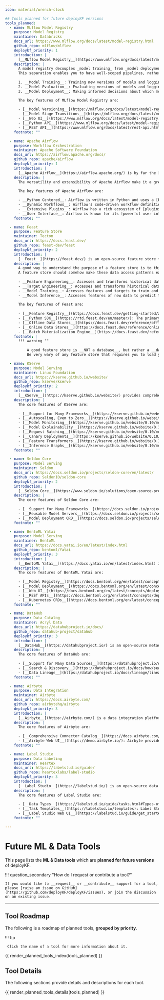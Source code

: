```yaml
---
icon: material/wrench-clock

## Tools planned for future deployKF versions
tools_planned:
  - name: MLflow Model Registry
    purpose: Model Registry
    maintainer: Databricks
    docs_url: https://www.mlflow.org/docs/latest/model-registry.html
    github_repo: mlflow/mlflow
    deploykf_priority: 1
    introduction: |
      [__MLflow Model Registry__](https://www.mlflow.org/docs/latest/model-registry.html) is an open source machine learning model registry.
    description: |
      A model registry decouples _model training_ from _model deployment_, allowing you to break the model lifecycle down into three _separate concerns_.
      This separation enables you to have well-scoped pipelines, rather than trying to go from training to deployment all at once.
      
      1. __Model Training__: Training new versions of models and logging them into the registry.
      2. __Model Evaluation__: Evaluating versions of models and logging the results into the registry.
      3. __Model Deployment__: Making informed decisions about which models to deploy and then deploying them.

      The key features of MLflow Model Registry are:
      
      - [__Model Versioning__](https://mlflow.org/docs/latest/model-registry.html#adding-an-mlflow-model-to-the-model-registry): Version your model artifacts and attach metadata to each version.
      - [__Model Stage Transitions__](https://mlflow.org/docs/latest/model-registry.html#transitioning-an-mlflow-models-stage): Transition models between stages (e.g. staging to production).
      - [__Web UI__](https://www.mlflow.org/docs/latest/model-registry.html#ui-workflow): A graphical web interface for managing models.
      - [__Python API__](https://www.mlflow.org/docs/latest/model-registry.html#api-workflow): A Python API for managing models.
      - [__REST API__](https://www.mlflow.org/docs/latest/rest-api.html): A REST API for managing models.
    footnote: ""

  - name: Apache Airflow
    purpose: Workflow Orchestration
    maintainer: Apache Software Foundation
    docs_url: https://airflow.apache.org/docs/
    github_repo: apache/airflow
    deploykf_priority: 1
    introduction: |
      [__Apache Airflow__](https://airflow.apache.org/) is by far the [most popular](https://github.com/apache/airflow/blob/main/INTHEWILD.md) open-source workflow orchestration tool in the world.
    description: |
      The versatility and extensibility of Apache Airflow make it a great fit for many different use cases, including machine learning.
      
      The key features of Apache Airflow are:

      - __Python Centered__: Airflow is written in Python and uses a [Python DSL](https://airflow.apache.org/docs/apache-airflow/stable/index.html#what-is-airflow) to define workflows.
      - __Dynamic Workflows__: Airflow's code-driven workflow definitions enable powerful patterns like [dynamically generating workflows](https://airflow.apache.org/docs/apache-airflow/stable/core-concepts/dags.html#dynamic-dags).
      - __Extensive Plugins__: Airflow has a rich ecosystem of [plugins and integrations](https://airflow.apache.org/docs/) with other tools.
      - __User Interface__: Airflow is known for its [powerful user interface](https://airflow.apache.org/docs/apache-airflow/stable/ui.html) which allows users to monitor and manage workflows.
    footnote: ""

  - name: Feast
    purpose: Feature Store
    maintainer: Tecton
    docs_url: https://docs.feast.dev/
    github_repo: feast-dev/feast
    deploykf_priority: 2
    introduction: |
      [__Feast__](https://feast.dev/) is an open-source feature store for machine learning.
    description: |
      A good way to understand the purpose of a feature store is to think about the _data access patterns_ encountered during the model lifecycle.
      A feature store should somehow make these data access patterns easier.
      
      - __Feature Engineering__: Accesses and transforms historical data to create features.
      - __Target Engineering__: Accesses and transforms historical data to create targets.
      - __Model Training__: Accesses features and targets to train and evaluate the model.
      - __Model Inference__: Accesses features of new data to predict the target.
      
      The key features of Feast are:
      
      - [__Feature Registry__](https://docs.feast.dev/getting-started/architecture-and-components/registry): Where Feast persists _feature definitions_ (not data) that are registered with with it (e.g. Local-Files, S3, GCS).
      - [__Python SDK__](https://rtd.feast.dev/en/master/): The primary interface for managing _feature definitions_, and retrieving _feature values_ from Feast.
      - [__Offline Data Stores__](https://docs.feast.dev/reference/offline-stores): A store which Feast can read _feature values_ from, for historical data retrieval (e.g. Snowflake, BigQuery, Redshift).
      - [__Online Data Stores__](https://docs.feast.dev/reference/online-stores): A store which Feast can materialize (write) _feature values_ into, for online model inference (e.g. Snowflake, Redis, DynamoDB, Bigtable).
      - [__Batch Materialization Engine__](https://docs.feast.dev/reference/batch-materialization): A data processing engine which Feast can use to materialize _feature values_ from an _Offline Store_ into an _Online Store_ (e.g. Snowflake, Spark, Bytewax).
    footnote: |
      !!! warning ""
          
          A good feature store is __NOT a database__, but rather a __data access layer__ between your data sources and your ML models.
          Be very wary of any feature store that requires you to load your data into it directly.

  - name: KServe
    purpose: Model Serving
    maintainer: Linux Foundation
    docs_url: https://kserve.github.io/website/
    github_repo: kserve/kserve
    deploykf_priority: 2
    introduction: |
      [__KServe__](https://kserve.github.io/website/) provides comprehensive interfaces for deploying, managing, and monitoring ML models on Kubernetes.
    description: |
      The core features of KServe are:
      
      - [__Support for Many Frameworks__](https://kserve.github.io/website/0.10/modelserving/v1beta1/serving_runtime/): KServe natively supports many ML frameworks (e.g. PyTorch, TensorFlow, scikit-learn, XGBoost).
      - [__Autoscaling, Even to Zero__](https://kserve.github.io/website/0.10/modelserving/autoscaling/autoscaling/): KServe can autoscale model replicas to meet demand, even scaling to zero when there are no requests.
      - [__Model Monitoring__](https://kserve.github.io/website/0.10/modelserving/detect/alibi_detect/alibi_detect/): KServe integrates tools like [Alibi Detect](https://github.com/SeldonIO/alibi-detect) to provide model monitoring for drift and outlier detection.
      - [__Model Explainability__](https://kserve.github.io/website/0.10/modelserving/explainer/explainer/): KServe integrates tools like [Alibi Explain](https://github.com/SeldonIO/alibi) to provide model explainability.
      - [__Request Batching__](https://kserve.github.io/website/0.10/modelserving/batcher/batcher/): KServe can batch requests to your model, improving throughput and reducing cost.
      - [__Canary Deployments__](https://kserve.github.io/website/0.10/modelserving/v1beta1/rollout/canary/): KServe can deploy new versions of your model alongside old versions, and route requests to the new version based on a percentage.
      - [__Feature Transformers__](https://kserve.github.io/website/0.10/modelserving/v1beta1/transformer/feast/): KServe can do feature pre/post processing alongside model inference (e.g. using Feast).
      - [__Inference Graphs__](https://kserve.github.io/website/0.10/modelserving/inference_graph/): KServe can chain multiple models together to form an inference graph.
    footnote: ""

  - name: Seldon Core
    purpose: Model Serving
    maintainer: Seldon
    docs_url: https://docs.seldon.io/projects/seldon-core/en/latest/
    github_repo: SeldonIO/seldon-core
    deploykf_priority: 2
    introduction: |
      [__Seldon Core__](https://www.seldon.io/solutions/open-source-projects/core) provides interfaces for converting ML models into REST/gRPC microservices on Kubernetes.
    description: |
      The core features of Seldon Core are:
      
      - [__Support for Many Frameworks__](https://docs.seldon.io/projects/seldon-core/en/latest/servers/overview.html): Seldon Core natively supports many ML frameworks (e.g. TensorFlow, scikit-learn, XGBoost, HuggingFace, NVIDIA Triton).
      - [__Reusable Model Servers__](https://docs.seldon.io/projects/seldon-core/en/latest/workflow/overview.html#two-types-of-model-servers): Seldon Core removes the need to build a container image for each model, by providing a system to download model artifacts at runtime.
      - [__Model Deployment CRD__](https://docs.seldon.io/projects/seldon-core/en/latest/workflow/overview.html#seldon-deployment-crd) Seldon Core provides a simple, yet powerful, Kubernetes CRD for deploying models.
    footnote: ""

  - name: BentoML Yatai
    purpose: Model Serving
    maintainer: BentoML
    docs_url: https://docs.yatai.io/en/latest/index.html
    github_repo: bentoml/Yatai
    deploykf_priority: 3
    introduction: |
      [__BentoML Yatai__](https://docs.yatai.io/en/latest/index.html) is a platform for managing the lifecycle of BentoML models on Kubernetes.
    description: |
      The core features of BentoML Yatai are:
      
      - [__Model Registry__](https://docs.bentoml.org/en/latest/concepts/model.html#push-and-pull-with-yatai): A central registry for [packaged Bentos](https://docs.bentoml.org/en/latest/concepts/bento.html).
      - [__Model Deployment__](https://docs.bentoml.org/en/latest/concepts/deploy.html#deploy-with-yatai): Managing the deployment of BentoML models to Kubernetes, including [building model container images](https://docs.bentoml.org/projects/yatai/en/latest/concepts/bentorequest_crd.html).
      - [__Web UI__](https://docs.bentoml.org/en/latest/concepts/deploy.html#deploy-via-web-ui): A graphical web interface for viewing, deploying, and monitoring models.
      - [__REST APIs__](https://docs.bentoml.org/en/latest/concepts/deploy.html#deploy-via-api): A REST API for viewing, deploying, and monitoring models.
      - [__Kubernetes CRDs__](https://docs.bentoml.org/en/latest/concepts/deploy.html#deploy-via-api): Manage the deployment of models in a DevOps-friendly way.
    footnote: ""

  - name: DataHub
    purpose: Data Catalog
    maintainer: Acryl Data
    docs_url: https://datahubproject.io/docs/
    github_repo: datahub-project/datahub
    deploykf_priority: 3
    introduction: |
      [__DataHub__](https://datahubproject.io/) is an open-source metadata platform for discovering, managing, and understanding data.
    description: |
      The core features of DataHub are:
      
      - [__Support for Many Data Sources__](https://datahubproject.io/docs/metadata-ingestion/): DataHub supports ingestion of metadata from many sources.
      - [__Search & Discovery__](https://datahubproject.io/docs/how/search/): DataHub provides a search interface for discovering data.
      - [__Data Lineage__](https://datahubproject.io/docs/lineage/lineage-feature-guide/): DataHub can capture and visualize complex data lineage.
    footnote: ""

  - name: Airbyte
    purpose: Data Integration
    maintainer: Airbyte
    docs_url: https://docs.airbyte.com/
    github_repo: airbytehq/airbyte
    deploykf_priority: 3
    introduction: |
      [__Airbyte__](https://airbyte.com/) is a data integration platform which aims to make it easy to move data from any source to any destination.
    description: |
      The core features of Airbyte are:
      
      - [__Comprehensive Connector Catalog__](https://docs.airbyte.com/integrations/): Airbyte has an extremely large catalog of connectors for data sources and destinations.
      - [__Airbyte Web UI__](https://demo.airbyte.io/): Airbyte provides a graphical web interface for managing data connectors and orchestrating data syncs.
    footnote: ""

  - name: Label Studio
    purpose: Data Labeling
    maintainer: Heartex
    docs_url: https://labelstud.io/guide/
    github_repo: heartexlabs/label-studio
    deploykf_priority: 3
    introduction: |
      [__Label Studio__](https://labelstud.io/) is an open-source data labeling platform which supports a variety of data types and labeling tasks.
    description: |
      The core features of Label Studio are:
      
      - [__Data Types__](https://labelstud.io/guide/tasks.html#Types-of-data-you-can-import-into-Label-Studio): Label Studio supports a variety of data types, including text, images, audio, video, and time series.
      - [__Task Templates__](https://labelstud.io/templates): Label Studio provides many templates for common labeling tasks, including text classification, named entity recognition, and object detection.
      - [__Label Studio Web UI__](https://labelstud.io/guide/get_started.html#Terminology): Label Studio provides a graphical web interface for labeling data and managing labeling projects.
    footnote: ""

---
```


# Future ML & Data Tools

This page lists the __ML & Data tools__ which are __planned for future versions__ of deployKF.

!!! question_secondary "How do I request or contribute a tool?"
    
    If you would like to __request__ or __contribute__ support for a tool, please [raise an issue on GitHub](https://github.com/deployKF/deployKF/issues), or join the discussion on an existing issue.

---

## Tool Roadmap

The following is a roadmap of planned tools, __grouped by priority__.

!!! tip

     Click the name of a tool for more information about it.

{{ render_planned_tools_index(tools_planned) }}

## Tool Details

The following sections provide details and descriptions for each tool.

{{ render_planned_tools_details(tools_planned) }}